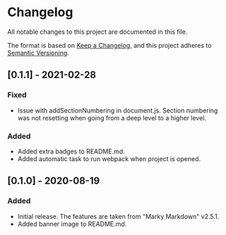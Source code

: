 # Changelog

All notable changes to this project are documented in this file.

The format is based on [Keep a Changelog](https://keepachangelog.com/en/1.0.0/),
and this project adheres to [Semantic Versioning](https://semver.org/spec/v2.0.0.html).

## [0.1.1] - 2021-02-28

### Fixed

- Issue with addSectionNumbering in document.js. Section numbering was not resetting when going from a deep level to a higher level.

### Added

- Added extra badges to README.md.
- Added automatic task to run webpack when project is opened.

## [0.1.0] - 2020-08-19

### Added

- Initial release. The features are taken from "Marky Markdown" v2.5.1.
- Added banner image to README.md.

